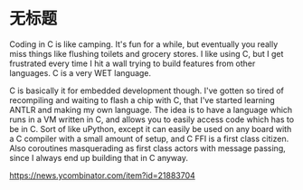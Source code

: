 # 无标题

<!--
ID: 4c1fbbe9-7c2f-41a4-aba4-b4c0699fc8a4
Status: draft
Date: 2020-07-29T23:37:30
Modified: 2020-07-29T23:37:30
wp_id: 1748
-->

Coding in C is like camping. It's fun for a while, but eventually you really miss things like flushing toilets and grocery stores. I like using C, but I get frustrated every time I hit a wall trying to build features from other languages. C is a very WET language.

C is basically it for embedded development though. I've gotten so tired of recompiling and waiting to flash a chip with C, that I've started learning ANTLR and making my own language. The idea is to have a language which runs in a VM written in C, and allows you to easily access code which has to be in C. Sort of like uPython, except it can easily be used on any board with a C compiler with a small amount of setup, and C FFI is a first class citizen. Also coroutines masquerading as first class actors with message passing, since I always end up building that in C anyway.

https://news.ycombinator.com/item?id=21883704
